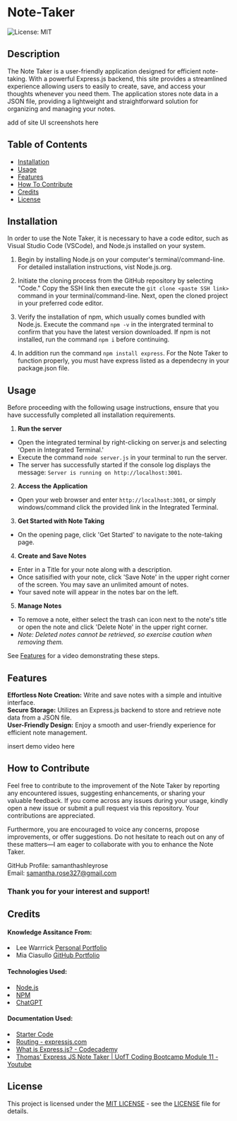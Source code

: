 # Note-Taker
![License: MIT](https://img.shields.io/badge/License-MIT-yellow.svg)

## Description

The Note Taker is a user-friendly application designed for efficient note-taking. With a powerful Express.js backend, this site provides a streamlined experience allowing users to easily to create, save, and access your thoughts whenever you need them. The application stores note data in a JSON file, providing a lightweight and straightforward solution for organizing and managing your notes.

add of site UI screenshots here

## Table of Contents

- [Installation](#installation)
- [Usage](#usage)
- [Features](#features)
- [How To Contribute](#how-to-contribute)
- [Credits](#credits)
- [License](#license)

## Installation

In order to use the Note Taker, it is necessary to have a code editor, such as Visual Studio Code (VSCode), and Node.js installed on your system.

1. Begin by installing Node.js on your computer's terminal/command-line. For detailed installation instructions, vist Node.js.org.

2. Initiate the cloning process from the GitHub repository by selecting "Code." Copy the SSH link then execute the `git clone <paste SSH link>` command in your terminal/command-line. Next, open the cloned project in your preferred code editor.

3. Verify the installation of npm, which usually comes bundled with Node.js. Execute the command `npm -v` in the intergrated terminal to confirm that you have the latest version downloaded. If npm is not installed, run the command `npm i` before continuing.

4. In addition run the command `npm install express`. For the Note Taker to function properly, you must have express listed as a dependecny in your package.json file.

## Usage

Before proceeding with the following usage instructions, ensure that you have successfully completed all installation requirements.

1. **Run the server**
- Open the integrated terminal by right-clicking on server.js and selecting 'Open in Integrated Terminal.'
- Execute the command `node server.js` in your terminal to run the server. 
- The server has successfully started if the console log displays the message: `Server is running on http://localhost:3001`.

2. **Access the Application**
- Open your web browser and enter `http://localhost:3001`, or simply windows/command click the provided link in the Integrated Terminal.

3. **Get Started with Note Taking**
- On the opening page, click 'Get Started' to navigate to the note-taking page.

4. **Create and Save Notes**
- Enter in a Title for your note along with a description. 
- Once satisified with your note, click 'Save Note' in the upper right corner of the screen. You may save an unlimited amount of notes.
- Your saved note will appear in the notes bar on the left. 

5. **Manage Notes**
-  To remove a note, either select the trash can icon next to the note's title or open the note and click 'Delete Note' in the upper right corner. 
- *Note: Deleted notes cannot be retrieved, so exercise caution when removing them.*

See [Features](#features) for a video demonstrating these steps.

## Features

**Effortless Note Creation:** Write and save notes with a simple and intuitive interface. <br>
**Secure Storage:** Utilizes an Express.js backend to store and retrieve note data from a JSON file. <br>
**User-Friendly Design:** Enjoy a smooth and user-friendly experience for efficient note management.

insert demo video here

## How to Contribute

Feel free to contribute to the improvement of the Note Taker by reporting any encountered issues, suggesting enhancements, or sharing your valuable feedback. If you come across any issues during your usage, kindly open a new issue or submit a pull request via this repository. Your contributions are appreciated.

Furthermore, you are encouraged to voice any concerns, propose improvements, or offer suggestions. Do not hesitate to reach out on any of these matters—I am eager to collaborate with you to enhance the Note Taker.

GitHub Profile: samanthashleyrose <br>
Email: samantha.rose327@gmail.com

### Thank you for your interest and support!

## Credits

#### Knowledge Assitance From:
<li>Lee Warrrick <a href="https://leewarrick.com/">Personal Portfolio</a></li>
<li>Mia Ciasullo <a href="https://github.com/miacias">GitHub Portfolio</a></li>

#### Technologies Used:
<li><a href="https://nodejs.org/en/">Node.js</a></li>
<li><a href="https://www.npmjs.com/package/express">NPM</a></li>
<li><a href="https://chat.openai.com/">ChatGPT</a></li>

#### Documentation Used:
<li><a href="https://github.com/coding-boot-camp/miniature-eureka/tree/main/Develop/public">Starter Code</a></li>
<li><a href="https://expressjs.com/en/guide/routing.html">Routing - expressjs.com</a></li>
<li><a href="https://www.codecademy.com/article/what-is-express-js">What is Express.js? - Codecademy</a></li>
<li><a href="https://www.youtube.com/watch?v=DGMdgWCDgFM">Thomas' Express JS Note Taker | UofT Coding Bootcamp Module 11 - Youtube</a></li>

## License

This project is licensed under the <a href="https://opensource.org/licenses/MIT">MIT LICENSE</a> - see the [LICENSE](./LICENSE) file for details.